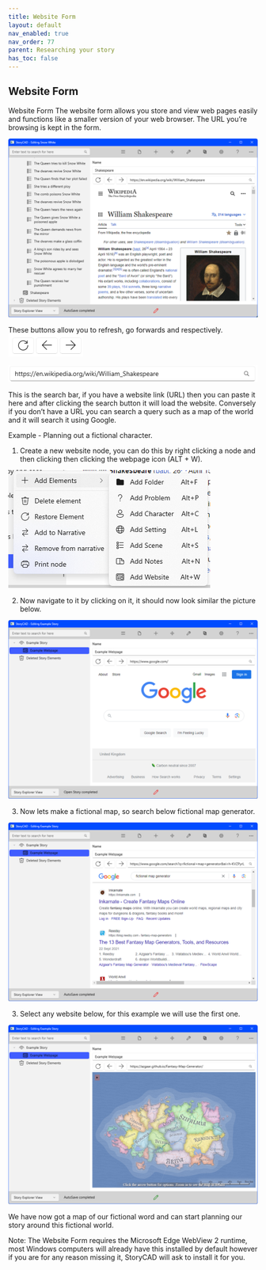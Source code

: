 ```yaml
---
title: Website Form
layout: default
nav_enabled: true
nav_order: 77
parent: Researching your story
has_toc: false
---
```

## Website Form
Website Form
The website form allows you store and view web pages easily and functions like a 			smaller version of your web browser. The URL you’re browsing is kept in the form.

![](../media/WebElementOverview.png)

These buttons allow you to refresh, go forwards and respectively.
![](../media/ReloadBackAndForward.png)

![](../media/SearchBar.png)

This is the search bar, if you have a website link (URL) then you can paste it here and 		after clicking the search button it will load the website. Conversely if you don’t have a 		URL you can search a query such as a map of the world and it will search it using 
Google.

Example -  Planning out a fictional character.

1) Create a new website node, you can do this by right clicking a node and  then clicking then clicking the webpage icon (ALT + W).

![](../media/WebNodeHighlighted.png)

2) Now navigate to it by clicking on it, it should now look similar the picture below.

![](../media/WebsiteNodeWithSearchEngine.png)

3) Now lets make a fictional map, so search below fictional map generator.

![](../media/WebsiteNodeWithSearchQuery.png)

3) Select any website below, for this example we will use the first one.

![](../media/WebNodeExamplePage.png)

We have now got a map of our fictional word and can start planning our story around this fictional world.

Note: The Website Form requires the Microsoft Edge WebView 2 runtime, most 		Windows computers will already have this installed by default however if you are for any reason missing it, StoryCAD will ask to install it for you.

